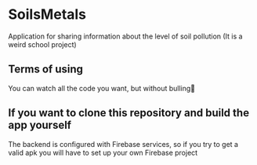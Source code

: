 # SoilsMetals
Application for sharing information about the level of soil pollution (It is a weird school project)

## Terms of using
You can watch all the code you want, but without bulling🙂

## If you want to clone this repository and build the app yourself
The backend is configured with Firebase services, so if you try to get a valid apk you will have to set up your own Firebase project
